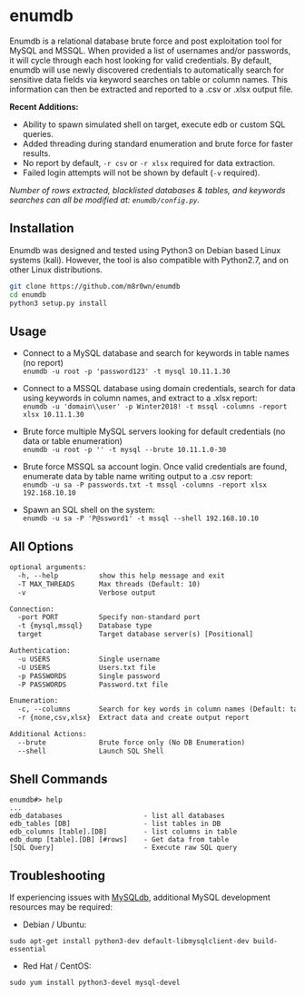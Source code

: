 # enumdb
Enumdb is a relational database brute force and post exploitation tool for MySQL and MSSQL. When provided a list of usernames and/or passwords, it will cycle through each host looking for valid credentials. By default, enumdb will use newly discovered credentials to automatically search for sensitive data fields via keyword searches on table or column names. This information can then be extracted and reported to a .csv or .xlsx output file.

**Recent Additions:**
* Ability to spawn simulated shell on target, execute edb or custom SQL queries.
* Added threading during standard enumeration and brute force for faster results.
* No report by default, ```-r csv``` or ```-r xlsx``` required for data extraction.
* Failed login attempts will not be shown by default (```-v``` required).

*Number of rows extracted, blacklisted databases & tables, and keywords searches can all be modified at: ```enumdb/config.py```.*

## Installation
Enumdb was designed and tested using Python3 on Debian based Linux systems (kali). However, the tool is also compatible with Python2.7, and on other Linux distributions.
```bash
git clone https://github.com/m8r0wn/enumdb
cd enumdb
python3 setup.py install
``````

## Usage
* Connect to a MySQL database and search for keywords in table names (no report)<br>
```enumdb -u root -p 'password123' -t mysql 10.11.1.30```

* Connect to a MSSQL database using domain credentials, search for data using keywords in column names, and extract to a .xlsx report:<br>
```enumdb -u 'domain\\user' -p Winter2018! -t mssql -columns -report xlsx 10.11.1.30```

* Brute force multiple MySQL servers looking for default credentials (no data or table enumeration)<br>
```enumdb -u root -p '' -t mysql --brute 10.11.1.0-30```

* Brute force MSSQL sa account login. Once valid credentials are found, enumerate data by table name writing output to a .csv report:<br>
```enumdb -u sa -P passwords.txt -t mssql -columns -report xlsx 192.168.10.10```

* Spawn an SQL shell on the system:<br>
```enumdb -u sa -P 'P@ssword1' -t mssql --shell 192.168.10.10```

<!--![enumdb](https://user-images.githubusercontent.com/13889819/54823551-9ae80d00-4c7e-11e9-89e5-3140b793b6d7.gif)-->

## All Options
```html
optional arguments:
  -h, --help          show this help message and exit
  -T MAX_THREADS      Max threads (Default: 10)
  -v                  Verbose output

Connection:
  -port PORT          Specify non-standard port
  -t {mysql,mssql}    Database type
  target              Target database server(s) [Positional]

Authentication:
  -u USERS            Single username
  -U USERS            Users.txt file
  -p PASSWORDS        Single password
  -P PASSWORDS        Password.txt file

Enumeration:
  -c, --columns       Search for key words in column names (Default: table names)
  -r {none,csv,xlsx}  Extract data and create output report

Additional Actions:
  --brute             Brute force only (No DB Enumeration)
  --shell             Launch SQL Shell
```

## Shell Commands
```
enumdb#> help
...
edb_databases                    - list all databases
edb_tables [DB]                  - list tables in DB
edb_columns [table].[DB]         - list columns in table
edb_dump [table].[DB] [#rows]    - Get data from table
[SQL Query]                      - Execute raw SQL query
```

## Troubleshooting
If experiencing issues with [MySQLdb](https://github.com/PyMySQL/mysqlclient-python), additional MySQL development resources may be required:

* Debian / Ubuntu: 
```
sudo apt-get install python3-dev default-libmysqlclient-dev build-essential
```

* Red Hat / CentOS: 
```
sudo yum install python3-devel mysql-devel
```

